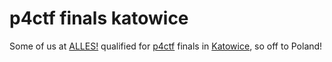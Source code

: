 # p4ctf finals katowice

Some of us at [ALLES!](https://ctftime.org/team/18419) qualified for [p4ctf](https://ctftime.org/event/1976) finals in [Katowice](https://www.openstreetmap.org/relation/332321), so off to Poland!
